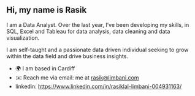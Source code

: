 ## Hi, my name is Rasik

I am a Data Analyst. Over the last year, I’ve been developing my skills, in SQL, Excel and Tableau for data analysis, data cleaning and data visualization. 

I am self-taught and a passionate data driven individual seeking to grow within the data field and drive business insights. 

- 🌍 I am based in Cardiff
- ✉️ Reach me via email: me at rasik@limbani.com
- linkedin: https://www.linkedin.com/in/rasiklal-limbani-004931163/

